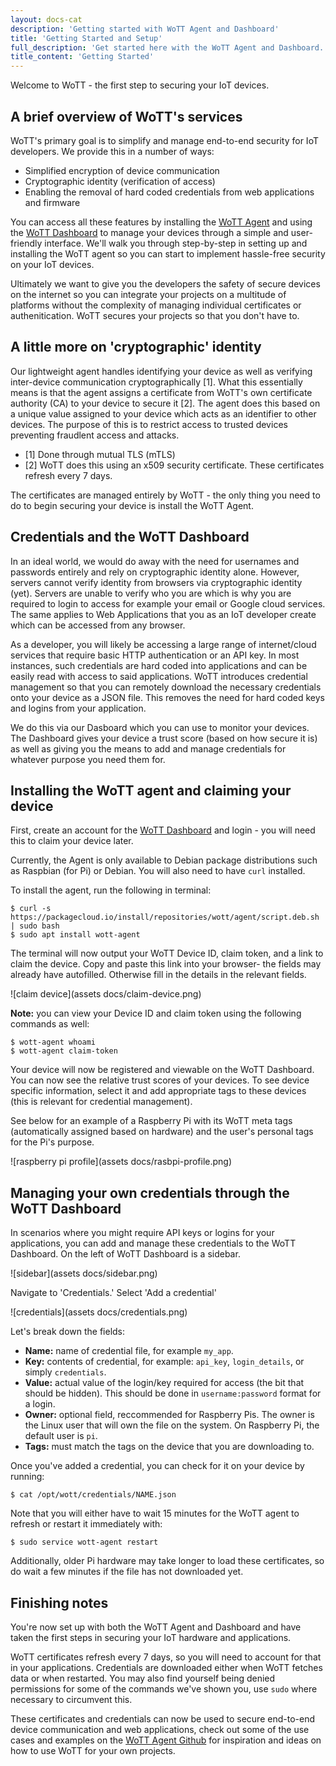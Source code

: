 ```yaml
---
layout: docs-cat
description: 'Getting started with WoTT Agent and Dashboard'
title: 'Getting Started and Setup'
full_description: 'Get started here with the WoTT Agent and Dashboard. We'll take you from setup and installation of the WoTT Agent to registering for our Dashboard so you can manage your devices.'
title_content: 'Getting Started'
---
```


Welcome to WoTT - the first step to securing your IoT devices.


## A brief overview of WoTT's services

WoTT's primary goal is to simplify and manage end-to-end security for IoT developers. 
We provide this in a number of ways:

- Simplified encryption of device communication
- Cryptographic identity (verification of access)
- Enabling the removal of hard coded credentials from web applications and firmware

You can access all these features by installing the [WoTT Agent](https://github.com/WoTTsecurity/agent) and using the [WoTT Dashboard](https://dash.wott.io) to manage your devices through a simple and user-friendly interface. We'll walk you through step-by-step in setting up and installing the WoTT agent so you can start to implement hassle-free security on your IoT devices. 

Ultimately we want to give you the developers the safety of secure devices on the internet so you can integrate your projects on a multitude of platforms without the complexity of managing individual certificates or authenitication. WoTT secures your projects so that you don't have to.


## A little more on 'cryptographic' identity

Our lightweight agent handles identifying your device as well as verifying inter-device communication cryptographically [1]. What this essentially means is that the agent assigns a certificate from WoTT's own certificate authority (CA) to your device to secure it [2].
The agent does this based on a unique value assigned to your device which acts as an identifier to other devices. The purpose of this is to restrict access to trusted devices preventing fraudlent access and attacks. 

* [1] Done through mutual TLS (mTLS)
* [2] WoTT does this using an x509 security certificate. These certificates refresh every 7 days.

The certificates are managed entirely by WoTT - the only thing you need to do to begin securing your device is install the WoTT Agent.


## Credentials and the WoTT Dashboard

In an ideal world, we would do away with the need for usernames and passwords entirely and rely on cryptographic identity alone. However, servers cannot verify identity from browsers via cryptographic identity (yet). Servers are unable to verify who you are which is why you are required to login to access for example your email or Google cloud services. The same applies to Web Applications that you as an IoT developer create which can be accessed from any browser.

As a developer, you will likely be accessing a large range of internet/cloud services that require basic HTTP authentication or an API key. In most instances, such credentials are hard coded into applications and can be easily read with access to said applications. WoTT introduces credential management so that you can remotely download the necessary credentials onto your device as a JSON file. This removes the need for hard coded keys and logins from your application. 

We do this via our Dasboard which you can use to monitor your devices. The Dashboard gives your device a trust score (based on how secure it is) as well as giving you the means to add and manage credentials for whatever purpose you need them for.


## Installing the WoTT agent and claiming your device

First, create an account for the [WoTT Dashboard](https://dash.wott.io) and login - you will need this to claim your device later.

Currently, the Agent is only available to Debian package distributions such as Raspbian (for Pi) or Debian. You will also need to have `curl` installed.

To install the agent, run the following in terminal:

```
$ curl -s https://packagecloud.io/install/repositories/wott/agent/script.deb.sh | sudo bash
$ sudo apt install wott-agent
```
The terminal will now output your WoTT Device ID, claim token, and a link to claim the device. 
Copy and paste this link into your browser- the fields may already have autofilled. Otherwise fill in the details in the relevant fields.

![claim device](assets docs/claim-device.png)

**Note:** you can view your Device ID and claim token using the following commands as well:

```
$ wott-agent whoami
$ wott-agent claim-token
```
Your device will now be registered and viewable on the WoTT Dashboard. You can now see the relative trust scores of your devices. To see device specific information, select it and add appropriate tags to these devices (this is relevant for credential management).

See below for an example of a Raspberry Pi with its WoTT meta tags (automatically assigned based on hardware) and the user's personal tags for the Pi's purpose.

![raspberry pi profile](assets docs/rasbpi-profile.png)


## Managing your own credentials through the WoTT Dashboard

In scenarios where you might require API keys or logins for your applications, you can add and manage these credentials to the WoTT Dashboard. On the left of WoTT Dashboard is a sidebar.

![sidebar](assets docs/sidebar.png)

Navigate to 'Credentials.' Select 'Add a credential'

![credentials](assets docs/credentials.png)

Let's break down the fields:

* **Name:** name of credential file, for example `my_app`. 
* **Key:** contents of credential, for example: `api_key`, `login_details`, or simply `credentials`.
* **Value:** actual value of the login/key required for access (the bit that should be hidden). This should be done in `username:password` format for a login.
* **Owner:** optional field, reccommended for Raspberry Pis. The owner is the Linux user that will own the file on the system. On Raspberry Pi, the default user is `pi`.
* **Tags:** must match the tags on the device that you are downloading to.

Once you've added a credential, you can check for it on your device by running:

```
$ cat /opt/wott/credentials/NAME.json
```
Note that you will either have to wait 15 minutes for the WoTT agent to refresh or restart it immediately with:
```
$ sudo service wott-agent restart
```
Additionally, older Pi hardware may take longer to load these certificates, so do wait a few minutes if the file has not downloaded yet. 


## Finishing notes

You're now set up with both the WoTT Agent and Dashboard and have taken the first steps in securing your IoT hardware and applications. 

WoTT certificates refresh every 7 days, so you will need to account for that in your applications.
Credentials are downloaded either when WoTT fetches data or when restarted. You may also find yourself being denied permissions for some of the commands we've shown you, use `sudo` where necessary to circumvent this.

These certificates and credentials can now be used to secure end-to-end device communication and web applications, check out some of the use cases and examples on the [WoTT Agent Github](https://github.com/WoTTsecurity/agent) for inspiration and ideas on how to use WoTT for your own projects.